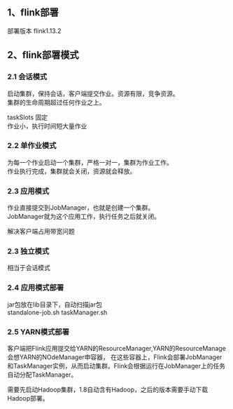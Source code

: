 ## 1、flink部署

部署版本   flink1.13.2

## 2、flink部署模式

### 2.1  会话模式
启动集群，保持会话，客户端提交作业。资源有限，竞争资源。  
集群的生命周期超过任何作业之上。

taskSlots 固定  
作业小，执行时间短大量作业

### 2.2  单作业模式
为每一个作业启动一个集群，严格一对一，集群为作业工作。  
作业执行完成，集群就会关闭，资源就会释放。

### 2.3 应用模式
作业直接提交到JobManager，也就是创建一个集群。  
JobManager就为这个应用工作，执行任务之后就关闭。  

解决客户端占用带宽问题

### 2.3 独立模式
相当于会话模式


### 2.4 应用模式部署
jar包放在lib目录下，自动扫描jar包  
standalone-job.sh
taskManager.sh

### 2.5 YARN模式部署

客户端把Flink应用提交给YARN的ResourceManager,YARN的ResourceManage会想YARN的NOdeManager申容器，
在这些容器上，Flink会部署JobManager和TaskManager实例，从而启动集群。Flink会根据运行在JobManager上的任务自动分配TaskManager。



需要先启动Hadoop集群，1.8自动含有Hadoop，之后的版本需要手动下载Hadoop部署。



